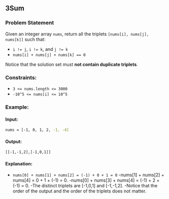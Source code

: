 ## 3Sum

### Problem Statement
Given an integer array `nums`, return all the triplets `[nums[i], nums[j], nums[k]]` such that:
- `i != j`, `i != k`, and `j != k`
- `nums[i] + nums[j] + nums[k] == 0`

Notice that the solution set must **not contain duplicate triplets**.

### Constraints:
- `3 <= nums.length <= 3000`
- `-10^5 <= nums[i] <= 10^5`

### Example:
#### Input:
```bash
nums = [-1, 0, 1, 2, -1, -4]
```
#### Output:
```bash
[[-1,-1,2],[-1,0,1]]
```
#### Explanation:
- `nums[0] + nums[1] + nums[2] = (-1) + 0 + 1 = 0`
-nums[1] + nums[2] + nums[4] = 0 + 1 + (-1) = 0.
-nums[0] + nums[3] + nums[4] = (-1) + 2 + (-1) = 0.
-The distinct triplets are [-1,0,1] and [-1,-1,2].
-Notice that the order of the output and the order of the triplets does not matter.
